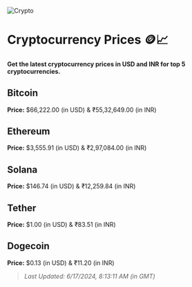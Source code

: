 
![Crypto](https://www.techguide.com.au/wp-content/uploads/2020/11/crypto3.jpeg)

# Cryptocurrency Prices 🪙📈

#### Get the latest cryptocurrency prices in USD and INR for top 5 cryptocurrencies.

## Bitcoin

**Price:** $66,222.00 (in USD) & ₹55,32,649.00 (in INR)

## Ethereum

**Price:** $3,555.91 (in USD) & ₹2,97,084.00 (in INR)

## Solana

**Price:** $146.74 (in USD) & ₹12,259.84 (in INR)

## Tether

**Price:** $1.00 (in USD) & ₹83.51 (in INR)

## Dogecoin

**Price:** $0.13 (in USD) & ₹11.20 (in INR)

> _Last Updated: 6/17/2024, 8:13:11 AM (in GMT)_
